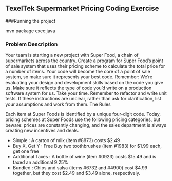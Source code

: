 ## TexelTek Supermarket Pricing Coding Exercise

###Running the project

mvn package exec:java


### Problem Description

Your team is starting a new project with Super Food, a chain of supermarkets across the country. Create a program for Super Food’s point of sale system that uses their pricing scheme to calculate the total price for a number of items. Your code will become the core of a point of sale system, so make sure it represents your best code.
Remember: We’re evaluating your design and development skills based on the code you give us. Make sure it reflects the type of code you’d write on a production software system for us. Take your time. Remember to refactor and write unit tests. If these instructions are unclear, rather than ask for clarification, list your assumptions and work from them.
The Rules

Each item at Super Foods is identified by a unique four-digit code. Today, pricing schemes at Super Foods use the following pricing categories, but beware: prices are constantly changing, and the sales department is always creating new incentives and deals.

* Simple : A carton of milk (item #8873) costs $2.49
* Buy X, Get Y : Free Buy two toothbrushes (item #1983) for $1.99 each, get one free
* Additional Taxes : A bottle of wine (item #0923) costs $15.49 and is taxed an additional 9.25%
* Bundled : Chips and salsa (items #6732 and #4900) cost $4.99 together, but they cost $2.49 and $3.49 alone, respectively.


   

